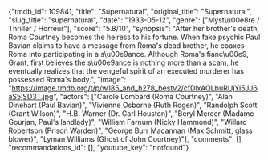 {"tmdb_id": 109841, "title": "Supernatural", "original_title": "Supernatural", "slug_title": "supernatural", "date": "1933-05-12", "genre": ["Myst\u00e8re / Thriller / Horreur"], "score": "5.8/10", "synopsis": "After her brother's death, Roma Courtney becomes the heiress to his fortune. When fake psychic Paul Bavian claims to have a message from Roma's dead brother, he coaxes Roma into participating in a s\u00e9ance. Although Roma's fianc\u00e9, Grant, first believes the s\u00e9ance is nothing more than a scam, he eventually realizes that the vengeful spirit of an executed murderer has possessed Roma's body.", "image": "https://image.tmdb.org/t/p/w185_and_h278_bestv2/cfDlxAOLbuRUjYi5JJ6aS5jSD3T.jpg", "actors": ["Carole Lombard (Roma Courtney)", "Alan Dinehart (Paul Bavian)", "Vivienne Osborne (Ruth Rogen)", "Randolph Scott (Grant Wilson)", "H.B. Warner (Dr. Carl Houston)", "Beryl Mercer (Madame Gourjan, Paul's landlady)", "William Farnum (Nicky Hammond)", "Willard Robertson (Prison Warden)", "George Burr Macannan (Max Schmitt, glass blower)", "Lyman Williams (Ghost of John Courtney)"], "comments": [], "recommandations_id": [], "youtube_key": "notfound"}